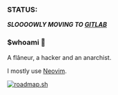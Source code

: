 ### STATUS:
***SLOOOOWLY MOVING TO [GITLAB](https://gitlab.com/docherak)***

### $whoami :turtle:

A flâneur, a hacker and an anarchist.

I mostly use [Neovim](https://neovim.io/).

[![roadmap.sh](https://api.roadmap.sh/v1-badge/wide/6490b103db7de05a7a6f3904?variant=dark)](https://roadmap.sh)

<!--
**currently in my free time:**
- learning stats
- reading Dune (yes, still)
- going through the [OSSU](https://github.com/ossu/computer-science) syllabus
- re-learning webdev via [The Odin Project](https://theodinproject.com/) (Ruby path)
- learning Rust, Go, DevOps stuff (Kubernetes)
- learning Dvorak keyboard layout


[![Top Langs](https://github-readme-stats.vercel.app/api/top-langs/?username=docherak&hide=makefile,jupyter%20notebook&layout=compact)](https://github.com/anuraghazra/github-readme-stats)
-->
<!--
**docherak/docherak** is a ✨ _special_ ✨ repository because its `README.md` (this file) appears on your GitHub profile.

Here are some ideas to get you started:

- 🔭 I’m currently working on ...
- 🌱 I’m currently learning ...
- 👯 I’m looking to collaborate on ...
- 🤔 I’m looking for help with ...
- 💬 Ask me about ...
- 📫 How to reach me: ...
- 😄 Pronouns: ...
- ⚡ Fun fact: ...
-->
